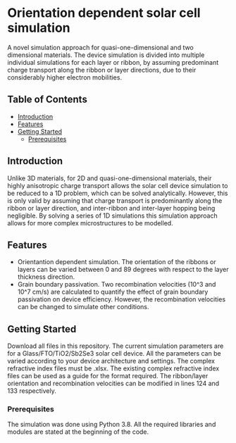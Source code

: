 # Orientation dependent solar cell simulation

A novel simulation approach for quasi-one-dimensional and two dimensional materials. The device simulation is divided into multiple individual simulations for each layer or ribbon, by assuming predominant charge transport along the ribbon or layer directions, due to their considerably higher electron mobilities.

## Table of Contents

  - [Introduction](#introduction)
  - [Features](#features)
  - [Getting Started](#getting-started)
    - [Prerequisites](#prerequisites)

## Introduction

Unlike 3D materials, for 2D and quasi-one-dimensional materials, their highly anisotropic charge transport allows the solar cell device simulation to be reduced to a 1D problem, which can be solved analytically. However, this is only valid by assuming that charge transport is predominantly along the ribbon or layer direction, and inter-ribbon and inter-layer hopping being negligible. By solving a series of 1D simulations this simulation approach allows for more complex microstructures to be modelled.  

## Features

- Orientantion dependent simulation. The orientation of the ribbons or layers can be varied between 0 and 89 degrees with respect to the layer thickness direction.
- Grain boundary passivation. Two recombination velocities (10^3 and 10^7 cm/s) are calculated to quantify the effect of grain boundary passivation on device efficiency. However, the recombination velocities can be changed to simulate other conditions.

## Getting Started

Download all files in this repository. The current simulation parameters are for a Glass/FTO/TiO2/Sb2Se3 solar cell device. 
All the parameters can be varied according to your device architecture and settings. The complex refractive index files must be .xlsx. The existing complex refractive index files can be used as a guide for the format required.
The ribbon/layer orientation and recombination velocities can be modified in lines 124 and 133 respectively.

### Prerequisites

The simulation was done using Python 3.8. All the required libraries and modules are stated at the beginning of the code.

